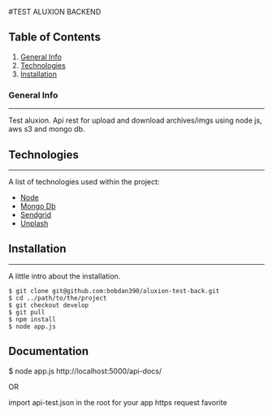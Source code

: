 #TEST ALUXION BACKEND

## Table of Contents
1. [General Info](#general-info)
2. [Technologies](#technologies)
3. [Installation](#installation)
### General Info
***
Test aluxion. Api rest for upload and download archives/imgs using node js, aws s3 and mongo db. 

## Technologies
***
A list of technologies used within the project:
* [Node](https://nodejs.org/en/)
* [Mongo Db](https://www.mongodb.com/es)
* [Sendgrid](https://sendgrid.com/)
* [Unplash](https://unsplash.com/)
## Installation
***
A little intro about the installation. 
```
$ git clone git@github.com:bobdan390/aluxion-test-back.git
$ cd ../path/to/the/project
$ git checkout develop
$ git pull
$ npm install
$ node app.js
```

## Documentation
$ node app.js
http://localhost:5000/api-docs/

OR

import api-test.json in the root for your app https request favorite
